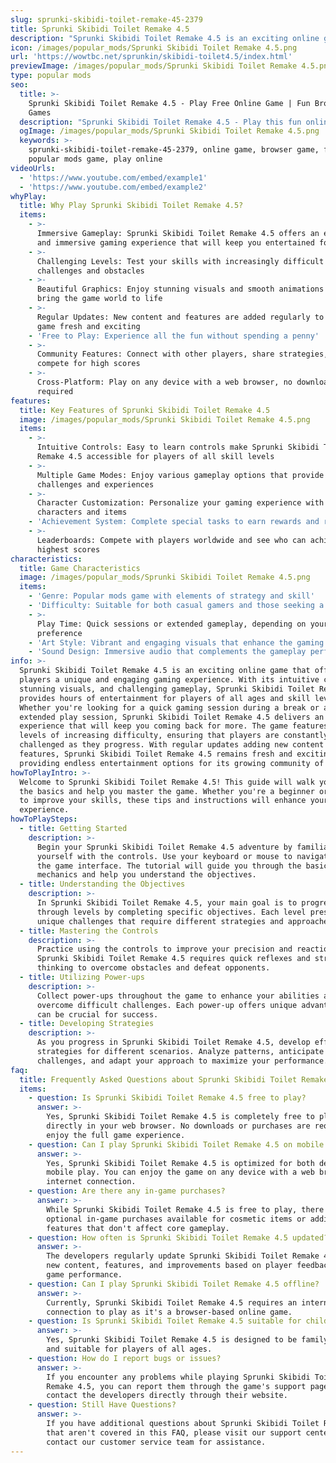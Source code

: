 ```yaml
---
slug: sprunki-skibidi-toilet-remake-45-2379
title: Sprunki Skibidi Toilet Remake 4.5
description: "Sprunki Skibidi Toilet Remake 4.5 is an exciting online game. Play for free directly in your browser!"
icon: /images/popular_mods/Sprunki Skibidi Toilet Remake 4.5.png
url: 'https://wowtbc.net/sprunkin/skibidi-toilet4.5/index.html'
previewImage: /images/popular_mods/Sprunki Skibidi Toilet Remake 4.5.png
type: popular mods
seo:
  title: >-
    Sprunki Skibidi Toilet Remake 4.5 - Play Free Online Game | Fun Browser
    Games
  description: "Sprunki Skibidi Toilet Remake 4.5 - Play this fun online game for free in your browser. No download required!"
  ogImage: /images/popular_mods/Sprunki Skibidi Toilet Remake 4.5.png
  keywords: >-
    sprunki-skibidi-toilet-remake-45-2379, online game, browser game, free game,
    popular mods game, play online
videoUrls:
  - 'https://www.youtube.com/embed/example1'
  - 'https://www.youtube.com/embed/example2'
whyPlay:
  title: Why Play Sprunki Skibidi Toilet Remake 4.5?
  items:
    - >-
      Immersive Gameplay: Sprunki Skibidi Toilet Remake 4.5 offers an engaging
      and immersive gaming experience that will keep you entertained for hours
    - >-
      Challenging Levels: Test your skills with increasingly difficult
      challenges and obstacles
    - >-
      Beautiful Graphics: Enjoy stunning visuals and smooth animations that
      bring the game world to life
    - >-
      Regular Updates: New content and features are added regularly to keep the
      game fresh and exciting
    - 'Free to Play: Experience all the fun without spending a penny'
    - >-
      Community Features: Connect with other players, share strategies, and
      compete for high scores
    - >-
      Cross-Platform: Play on any device with a web browser, no downloads
      required
features:
  title: Key Features of Sprunki Skibidi Toilet Remake 4.5
  image: /images/popular_mods/Sprunki Skibidi Toilet Remake 4.5.png
  items:
    - >-
      Intuitive Controls: Easy to learn controls make Sprunki Skibidi Toilet
      Remake 4.5 accessible for players of all skill levels
    - >-
      Multiple Game Modes: Enjoy various gameplay options that provide different
      challenges and experiences
    - >-
      Character Customization: Personalize your gaming experience with unique
      characters and items
    - 'Achievement System: Complete special tasks to earn rewards and recognition'
    - >-
      Leaderboards: Compete with players worldwide and see who can achieve the
      highest scores
characteristics:
  title: Game Characteristics
  image: /images/popular_mods/Sprunki Skibidi Toilet Remake 4.5.png
  items:
    - 'Genre: Popular mods game with elements of strategy and skill'
    - 'Difficulty: Suitable for both casual gamers and those seeking a challenge'
    - >-
      Play Time: Quick sessions or extended gameplay, depending on your
      preference
    - 'Art Style: Vibrant and engaging visuals that enhance the gaming experience'
    - 'Sound Design: Immersive audio that complements the gameplay perfectly'
info: >-
  Sprunki Skibidi Toilet Remake 4.5 is an exciting online game that offers
  players a unique and engaging gaming experience. With its intuitive controls,
  stunning visuals, and challenging gameplay, Sprunki Skibidi Toilet Remake 4.5
  provides hours of entertainment for players of all ages and skill levels.
  Whether you're looking for a quick gaming session during a break or an
  extended play session, Sprunki Skibidi Toilet Remake 4.5 delivers an immersive
  experience that will keep you coming back for more. The game features multiple
  levels of increasing difficulty, ensuring that players are constantly
  challenged as they progress. With regular updates adding new content and
  features, Sprunki Skibidi Toilet Remake 4.5 remains fresh and exciting,
  providing endless entertainment options for its growing community of players.
howToPlayIntro: >-
  Welcome to Sprunki Skibidi Toilet Remake 4.5! This guide will walk you through
  the basics and help you master the game. Whether you're a beginner or looking
  to improve your skills, these tips and instructions will enhance your gaming
  experience.
howToPlaySteps:
  - title: Getting Started
    description: >-
      Begin your Sprunki Skibidi Toilet Remake 4.5 adventure by familiarizing
      yourself with the controls. Use your keyboard or mouse to navigate through
      the game interface. The tutorial will guide you through the basic
      mechanics and help you understand the objectives.
  - title: Understanding the Objectives
    description: >-
      In Sprunki Skibidi Toilet Remake 4.5, your main goal is to progress
      through levels by completing specific objectives. Each level presents
      unique challenges that require different strategies and approaches.
  - title: Mastering the Controls
    description: >-
      Practice using the controls to improve your precision and reaction time.
      Sprunki Skibidi Toilet Remake 4.5 requires quick reflexes and strategic
      thinking to overcome obstacles and defeat opponents.
  - title: Utilizing Power-ups
    description: >-
      Collect power-ups throughout the game to enhance your abilities and
      overcome difficult challenges. Each power-up offers unique advantages that
      can be crucial for success.
  - title: Developing Strategies
    description: >-
      As you progress in Sprunki Skibidi Toilet Remake 4.5, develop effective
      strategies for different scenarios. Analyze patterns, anticipate
      challenges, and adapt your approach to maximize your performance.
faq:
  title: Frequently Asked Questions about Sprunki Skibidi Toilet Remake 4.5
  items:
    - question: Is Sprunki Skibidi Toilet Remake 4.5 free to play?
      answer: >-
        Yes, Sprunki Skibidi Toilet Remake 4.5 is completely free to play
        directly in your web browser. No downloads or purchases are required to
        enjoy the full game experience.
    - question: Can I play Sprunki Skibidi Toilet Remake 4.5 on mobile devices?
      answer: >-
        Yes, Sprunki Skibidi Toilet Remake 4.5 is optimized for both desktop and
        mobile play. You can enjoy the game on any device with a web browser and
        internet connection.
    - question: Are there any in-game purchases?
      answer: >-
        While Sprunki Skibidi Toilet Remake 4.5 is free to play, there may be
        optional in-game purchases available for cosmetic items or additional
        features that don't affect core gameplay.
    - question: How often is Sprunki Skibidi Toilet Remake 4.5 updated?
      answer: >-
        The developers regularly update Sprunki Skibidi Toilet Remake 4.5 with
        new content, features, and improvements based on player feedback and
        game performance.
    - question: Can I play Sprunki Skibidi Toilet Remake 4.5 offline?
      answer: >-
        Currently, Sprunki Skibidi Toilet Remake 4.5 requires an internet
        connection to play as it's a browser-based online game.
    - question: Is Sprunki Skibidi Toilet Remake 4.5 suitable for children?
      answer: >-
        Yes, Sprunki Skibidi Toilet Remake 4.5 is designed to be family-friendly
        and suitable for players of all ages.
    - question: How do I report bugs or issues?
      answer: >-
        If you encounter any problems while playing Sprunki Skibidi Toilet
        Remake 4.5, you can report them through the game's support page or
        contact the developers directly through their website.
    - question: Still Have Questions?
      answer: >-
        If you have additional questions about Sprunki Skibidi Toilet Remake 4.5
        that aren't covered in this FAQ, please visit our support center or
        contact our customer service team for assistance.
---
```


